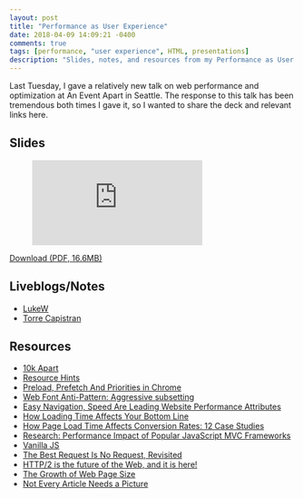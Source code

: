 ```yaml
---
layout: post
title: "Performance as User Experience"
date: 2018-04-09 14:09:21 -0400
comments: true
tags: [performance, "user experience", HTML, presentations]
description: "Slides, notes, and resources from my Performance as User Experience talk at An Event Apart in Seattle."
---
```


Last Tuesday, I gave a relatively new talk on web performance and optimization at An Event Apart in Seattle. The response to this talk has been tremendous both times I gave it, so I wanted to share the deck and relevant links here.

<!-- more -->

## Slides

<figure class="video-embed video-embed--16x9" id="figure-2015-05-05-01">  
<iframe class="video-embed__video" src="https://www.slideshare.net/slideshow/embed_code/key/7AYV7gZuYKa4G5" frameborder="0"></iframe>  
</figure>

[Download (PDF, 16.6MB)](/speaking-engagements/2018/aea-sea/performance-as-user-experience.pdf)

## Liveblogs/Notes

* [LukeW](https://www.lukew.com/ff/entry.asp?1991)
* [Torre Capistran](https://hookedoncode.com/2018/04/performance-as-user-experience-aaron-gustafson/)

## Resources

- [10k Apart](https://a-k-apart.com/)
- [Resource Hints](https://medium.com/@luisvieira_gmr/html5-prefetch-1e54f6dda15d)
- [Preload, Prefetch And Priorities in Chrome](https://medium.com/reloading/preload-prefetch-and-priorities-in-chrome-776165961bbf)
- [Web Font Anti-Pattern: Aggressive subsetting](https://www.bramstein.com/writing/web-font-anti-patterns-subsetting.html)
- [Easy Navigation, Speed Are Leading Website Performance Attributes](https://www.emarketer.com/Article/Easy-Navigation-Speed-Leading-Website-Performance-Attributes/1013293)
- [How Loading Time Affects Your Bottom Line](https://blog.kissmetrics.com/loading-time/)
- [How Page Load Time Affects Conversion Rates: 12 Case Studies](https://blog.hubspot.com/marketing/page-load-time-conversion-rates)
- [Research: Performance Impact of Popular JavaScript MVC Frameworks](https://www.filamentgroup.com/lab/mv-initial-load-times.html)
- [Vanilla JS](http://vanilla-js.com/)
- [The Best Request Is No Request, Revisited](https://alistapart.com/article/the-best-request-is-no-request-revisited)
- [HTTP/2 is the future of the Web, and it is here!](https://http2.akamai.com/demo)
- [The Growth of Web Page Size](https://www.keycdn.com/support/the-growth-of-web-page-size/)
- [Not Every Article Needs a Picture](https://theoutline.com/post/2485/not-every-article-needs-a-picture)